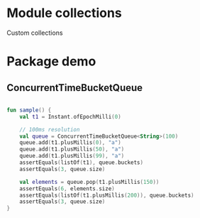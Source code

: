 # Module collections

Custom collections

# Package demo

## ConcurrentTimeBucketQueue

```kotlin

fun sample() {
    val t1 = Instant.ofEpochMilli(0)

    // 100ms resolution
    val queue = ConcurrentTimeBucketQueue<String>(100)
    queue.add(t1.plusMillis(0), "a")
    queue.add(t1.plusMillis(50), "a")
    queue.add(t1.plusMillis(99), "a")
    assertEquals(listOf(t1), queue.buckets)
    assertEquals(3, queue.size)

    val elements = queue.pop(t1.plusMillis(150))
    assertEquals(6, elements.size)
    assertEquals(listOf(t1.plusMillis(200)), queue.buckets)
    assertEquals(3, queue.size)
}

```
